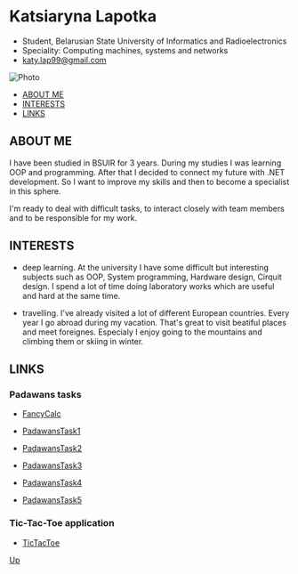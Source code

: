 # <a name="start"></a> Katsiaryna Lapotka

* Student, Belarusian State University of Informatics and Radioelectronics
* Speciality: Computing machines, systems and networks
* katy.lap99@gmail.com

![Photo](https://pp.userapi.com/c631227/v631227790/1a724/H6cIry9Aoxs.jpg)

+  [ABOUT ME](#1) <br>
+  [INTERESTS](#2) <br>
+  [LINKS](#3) <br>

## ABOUT ME <a name="1"></a>

I have been studied in BSUIR for 3 years. During my studies I was learning OOP and programming. After that I decided to connect my future with .NET development. So I want to improve my skills and then to become a specialist in this sphere. 

I'm ready to deal with difficult tasks, to interact closely with team members and to be responsible for my work.

## INTERESTS <a name="2"></a>

- deep learning. At the university I have some difficult but interesting subjects such as OOP, System programming, Hardware design, Cirquit design. I spend a lot of time doing laboratory works which are useful and hard at the same time.

- travelling. I've already visited a lot of different European countries. Every year I go abroad during my vacation. That's great to visit beatiful places and meet foreignes. Especialy I enjoy going to the mountains and climbing them or skiing in winter.

## LINKS <a name="3"></a>

### Padawans tasks

- [FancyCalc](https://github.com/kateLap/FancyCalc)

- [PadawansTask1](https://github.com/kateLap/PadawansTask1)

- [PadawansTask2](https://github.com/kateLap/PadawansTask2)

- [PadawansTask3](https://github.com/kateLap/PadawansTask3)

- [PadawansTask4](https://github.com/kateLap/PadawansTask4)

- [PadawansTask5](https://github.com/kateLap/PadawansTask5)

### Tic-Tac-Toe application

- [TicTacToe](https://github.com/kateLap/TicTacToe)


[Up](#start)
